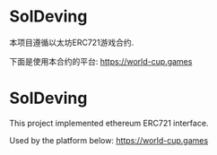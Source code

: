 # SolDeving
本项目遵循以太坊ERC721游戏合约.

下面是使用本合约的平台:
https://world-cup.games

# SolDeving
This project implemented ethereum ERC721 interface.

Used by the platform below:
https://world-cup.games
